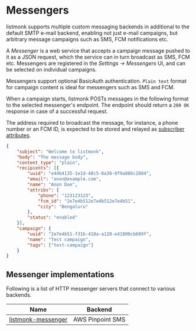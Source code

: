 # Messengers

listmonk supports multiple custom messaging backends in additional to the default SMTP e-mail backend, enabling not just e-mail campaigns, but arbitrary message campaigns such as SMS, FCM notifications etc.

A *Messenger* is a web service that accepts a campaign message pushed to it as a JSON request, which the service can in turn broadcast as SMS, FCM etc. Messengers are registered in the *Settings -> Messengers* UI, and can be selected on individual campaigns.

Messengers support optional BasicAuth authentication. `Plain text` format for campaign content is ideal for messengers such as SMS and FCM.

When a campaign starts, listmonk POSTs messages in the following format to the selected messenger's endpoint. The endpoint should return a `200 OK` response in case of a successful request.

The address required to broadcast the message, for instance, a phone number or an FCM ID, is expected to be stored and relayed as [subscriber attributes](../concepts/#attributes). 

```json
{
	"subject": "Welcome to listmonk",
	"body": "The message body",
	"content_type": "plain",
	"recipients": [{
		"uuid": "e44b4135-1e1d-40c5-8a30-0f9a886c2884",
		"email": "anon@example.com",
		"name": "Anon Doe",
		"attribs": {
			"phone": "123123123",
			"fcm_id": "2e7e4b512e7e4b512e7e4b51",
			"city": "Bengaluru"
		},
		"status": "enabled"
	}],
	"campaign": {
		"uuid": "2e7e4b51-f31b-418a-a120-e41800cb689f",
		"name": "Test campaign",
		"tags": ["test-campaign"]
	}
}
```

## Messenger implementations

Following is a list of HTTP messenger servers that connect to various backends.

| Name                                                                   | Backend      |
|------------------------------------------------------------------------|------------------|
| [listmonk-messenger](https://github.com/joeirimpan/listmonk-messenger) | AWS Pinpoint SMS |
